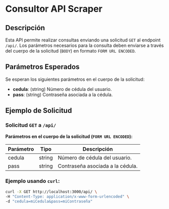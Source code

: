 # Consultor API Scraper

## Descripción

Esta API permite realizar consultas enviando una solicitud `GET` al endpoint `/api/`. Los parámetros necesarios para la consulta deben enviarse a través del cuerpo de la solicitud (`BODY`) en formato `FORM URL ENCODED`.

## Parámetros Esperados

Se esperan los siguientes parámetros en el cuerpo de la solicitud:

- **cedula**: (string) Número de cédula del usuario.
- **pass**: (string) Contraseña asociada a la cédula.

## Ejemplo de Solicitud

### Solicitud `GET` a `/api/`

**Parámetros en el cuerpo de la solicitud (`FORM URL ENCODED`):**

| Parámetro | Tipo   | Descripción                        |
|-----------|--------|------------------------------------|
| cedula    | string | Número de cédula del usuario.      |
| pass      | string | Contraseña asociada a la cédula.   |

### Ejemplo usando `curl`:

```bash
curl -X GET http://localhost:3000/api/ \
-H "Content-Type: application/x-www-form-urlencoded" \
-d "cedula=miCedula&pass=miContraseña"
```
